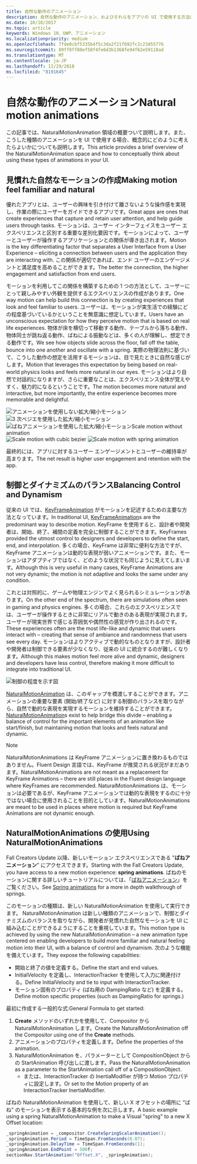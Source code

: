 ```yaml
---
title: 自然な動作のアニメーション
description: 自然な動作のアニメーション、およびそれらをアプリの UI で使用する方法について説明します。
ms.date: 10/10/2017
ms.topic: article
keywords: Windows 10、UWP、アニメーション
ms.localizationpriority: medium
ms.openlocfilehash: 7fde0cbf5335b4f5c3da2f21f692fc2c23455776
ms.sourcegitcommit: 89ff8ff88ef58f4fe6d3b1368fe94f62e59118ad
ms.translationtype: MT
ms.contentlocale: ja-JP
ms.lasthandoff: 11/29/2018
ms.locfileid: "8191645"
---
```

# <a name="natural-motion-animations"></a><span data-ttu-id="f4363-104">自然な動作のアニメーション</span><span class="sxs-lookup"><span data-stu-id="f4363-104">Natural motion animations</span></span>

<span data-ttu-id="f4363-105">この記事では、NaturalMotionAnimation 領域の概要ついて説明します。また、こうした種類のアニメーションを UI で使用する場合、概念的にどのように考えたらよいかについても説明します。</span><span class="sxs-lookup"><span data-stu-id="f4363-105">This article provides a brief overview of the NaturalMotionAnimation space and how to conceptually think about using these types of animations in your UI.</span></span>

## <a name="making-motion-feel-familiar-and-natural"></a><span data-ttu-id="f4363-106">見慣れた自然なモーションの作成</span><span class="sxs-lookup"><span data-stu-id="f4363-106">Making motion feel familiar and natural</span></span>

<span data-ttu-id="f4363-107">優れたアプリとは、ユーザーの興味を引き付けて離さないような操作感を実現し、作業の際にユーザーをガイドできるアプリです。</span><span class="sxs-lookup"><span data-stu-id="f4363-107">Great apps are ones that create experiences that capture and retain user attention, and help guide users through tasks.</span></span> <span data-ttu-id="f4363-108">モーションは、ユーザー インターフェイスをユーザー エクスペリエンスと区別する重要な差別化要因です。モーションによって、ユーザーとユーザーが操作するアプリケーションとの関係が導き出されます。</span><span class="sxs-lookup"><span data-stu-id="f4363-108">Motion is the key differentiating factor that separates a User Interface from a User Experience – eliciting a connection between users and the application they are interacting with.</span></span> <span data-ttu-id="f4363-109">この関係が適切であれば、エンド ユーザーのエンゲージメントと満足度を高めることができます。</span><span class="sxs-lookup"><span data-stu-id="f4363-109">The better the connection, the higher engagement and satisfaction from end users.</span></span>

<span data-ttu-id="f4363-110">モーションを利用してこの関係を構築するための 1 つの方法として、ユーザーにとって親しみやすい外観を提供するエクスペリエンスの作成があります。</span><span class="sxs-lookup"><span data-stu-id="f4363-110">One way motion can help build this connection is by creating experiences that look and feel familiar to users.</span></span> <span data-ttu-id="f4363-111">ユーザーは、モーションが実生活での経験にどの程度基づいているかということを無意識に想定しています。</span><span class="sxs-lookup"><span data-stu-id="f4363-111">Users have an unconscious expectation for how they perceive motion that is based on real life experiences.</span></span> <span data-ttu-id="f4363-112">物体が床を横切って移動する動作、テーブルから落ちる動作、物体同士が跳ね返る動作、ばねによる振動などは、多くの人が理解し、想定できる動作です。</span><span class="sxs-lookup"><span data-stu-id="f4363-112">We see how objects slide across the floor, fall off the table, bounce into one another and oscillate with a spring.</span></span> <span data-ttu-id="f4363-113">実際の物理法則に基づいて、こうした動作の想定を活用するモーションは、目で見たときに自然な感じがします。</span><span class="sxs-lookup"><span data-stu-id="f4363-113">Motion that leverages this expectation by being based on real-world physics looks and feels more natural in our eyes.</span></span> <span data-ttu-id="f4363-114">モーションはより自然で対話的になりますが、さらに重要なことは、エクスペリエンス全体が覚えやすく、魅力的になるということです。</span><span class="sxs-lookup"><span data-stu-id="f4363-114">The motion becomes more natural and interactive, but more importantly, the entire experience becomes more memorable and delightful.</span></span>

![<span data-ttu-id="f4363-115">アニメーションを使用しない拡大/縮小モーション](images/animation/scale-no-animation.gif)
![3 次ベジエを使用した拡大/縮小モーション](images/animation/scale-cubic-bezier.gif)
![ばねアニメーションを使用した拡大/縮小モーション</span><span class="sxs-lookup"><span data-stu-id="f4363-115">Scale motion without animation](images/animation/scale-no-animation.gif)
![Scale motion with cubic bezier](images/animation/scale-cubic-bezier.gif)
![Scale motion with spring animation</span></span>](images/animation/scale-spring.gif)

<span data-ttu-id="f4363-116">最終的には、アプリに対するユーザー エンゲージメントとユーザーの維持率が高まります。</span><span class="sxs-lookup"><span data-stu-id="f4363-116">The net result is higher user engagement and retention with the app.</span></span>

## <a name="balancing-control-and-dynamism"></a><span data-ttu-id="f4363-117">制御とダイナミズムのバランス</span><span class="sxs-lookup"><span data-stu-id="f4363-117">Balancing Control and Dynamism</span></span>

<span data-ttu-id="f4363-118">従来の UI では、[KeyFrameAnimation](https://docs.microsoft.com/uwp/api/windows.ui.composition.keyframeanimation) がモーションを記述するための主要な方法となっています。</span><span class="sxs-lookup"><span data-stu-id="f4363-118">In traditional UI, [KeyFrameAnimation](https://docs.microsoft.com/uwp/api/windows.ui.composition.keyframeanimation)s are the predominant way to describe motion.</span></span> <span data-ttu-id="f4363-119">KeyFrame を使用すると、設計者や開発者は、開始、終了、補間の定義を完全に制御することができます。</span><span class="sxs-lookup"><span data-stu-id="f4363-119">KeyFrames provided the utmost control to designers and developers to define the start, end, and interpolation.</span></span> <span data-ttu-id="f4363-120">多くの場合、KeyFrame は非常に便利な方法ですが、KeyFrame アニメーションは動的な表現が弱いアニメーションです。また、モーションはアダプティブではなく、どのような状況でも同じように見えてしまいます。</span><span class="sxs-lookup"><span data-stu-id="f4363-120">Although this is very useful in many cases, KeyFrame Animations are not very dynamic; the motion is not adaptive and looks the same under any condition.</span></span>

<span data-ttu-id="f4363-121">これとは対照的に、ゲームや物理エンジンでよく見られるシミュレーションがあります。</span><span class="sxs-lookup"><span data-stu-id="f4363-121">On the other end of the spectrum, there are simulations often seen in gaming and physics engines.</span></span> <span data-ttu-id="f4363-122">多くの場合、これらのエクスペリエンスでは、ユーザーが操作するときに非常にリアルで動きのある表現が実現されます。ユーザーが現実世界で感じる雰囲気や偶然性の感覚が作り出されるのです。</span><span class="sxs-lookup"><span data-stu-id="f4363-122">These experiences often are the most life-like and dynamic that users interact with – creating that sense of ambiance and randomness that users see every day.</span></span> <span data-ttu-id="f4363-123">モーションはよりアクティブで動的なものとなりますが、設計者や開発者は制御できる要素が少なくなり、従来の UI に統合するのが難しくなります。</span><span class="sxs-lookup"><span data-stu-id="f4363-123">Although this makes motion feel more alive and dynamic, designers and developers have less control, therefore making it more difficult to integrate into traditional UI.</span></span>

![制御の程度を示す図](images/animation/natural-motion-diagram.png)

<span data-ttu-id="f4363-125">[NaturalMotionAnimation](https://docs.microsoft.com/uwp/api/windows.ui.composition.naturalmotionanimation) は、このギャップを橋渡しすることができます。アニメーションの重要な要素 (開始/終了など) に対する制御のバランスを取りながら、自然で動的な表現を実現するモーションを維持することができます。</span><span class="sxs-lookup"><span data-stu-id="f4363-125">[NaturalMotionAnimation](https://docs.microsoft.com/uwp/api/windows.ui.composition.naturalmotionanimation)s exist to help bridge this divide – enabling a balance of control for the important elements of an animation like start/finish, but maintaining motion that looks and feels natural and dynamic.</span></span>

> [!NOTE]
> <span data-ttu-id="f4363-126">NaturalMotionAnimations は KeyFrame アニメーションに置き換わるものではありません。Fluent Design 言語では、KeyFrame が推奨される状況がまだあります。</span><span class="sxs-lookup"><span data-stu-id="f4363-126">NaturalMotionAnimations are not meant as a replacement for KeyFrame Animations – there are still places in the Fluent design language where KeyFrames are recommended.</span></span> <span data-ttu-id="f4363-127">NaturalMotionAnimations は、モーションは必要であるが、KeyFrame アニメーションでは動的な表現をするのに十分ではない場合に使用されることを目的としています。</span><span class="sxs-lookup"><span data-stu-id="f4363-127">NaturalMotionAnimations are meant to be used in places where motion is required but KeyFrame Animations are not dynamic enough.</span></span>

## <a name="using-naturalmotionanimations"></a><span data-ttu-id="f4363-128">NaturalMotionAnimations の使用</span><span class="sxs-lookup"><span data-stu-id="f4363-128">Using NaturalMotionAnimations</span></span>

<span data-ttu-id="f4363-129">Fall Creators Update 以降、新しいモーション エクスペリエンスである "**ばねアニメーション**" にアクセスできます。</span><span class="sxs-lookup"><span data-stu-id="f4363-129">Starting with the Fall Creators Update, you have access to a new motion experience: **spring animations**.</span></span> <span data-ttu-id="f4363-130">ばねのモーションに関する詳しいチュートリアルについては、「[ばねアニメーション](spring-animations.md)」をご覧ください。</span><span class="sxs-lookup"><span data-stu-id="f4363-130">See [Spring animations](spring-animations.md) for a more in depth walkthrough of springs.</span></span>

<span data-ttu-id="f4363-131">このモーションの種類は、新しい NaturalMotionAnimation を使用して実行できます。 NaturalMotionAnimation は新しい種類のアニメーションで、制御とダイナミズムのバランスを取りながら、開発者が見慣れた自然なモーションを UI に組み込むことができるようにすることを重視しています。</span><span class="sxs-lookup"><span data-stu-id="f4363-131">This motion type is achieved by using the new NaturalMotionAnimation – a new animation type centered on enabling developers to build more familiar and natural feeling motion into their UI, with a balance of control and dynamism.</span></span> <span data-ttu-id="f4363-132">次のような機能を備えています。</span><span class="sxs-lookup"><span data-stu-id="f4363-132">They expose the following capabilities:</span></span>

- <span data-ttu-id="f4363-133">開始と終了の値を定義する。</span><span class="sxs-lookup"><span data-stu-id="f4363-133">Define the start and end values.</span></span>
- <span data-ttu-id="f4363-134">InitialVelocity を定義し、InteractionTracker を使用して入力に関連付ける。</span><span class="sxs-lookup"><span data-stu-id="f4363-134">Define InitialVelocity and tie to input with InteractionTracker.</span></span>
- <span data-ttu-id="f4363-135">モーション固有のプロパティ (ばね用の DampingRatio など) を定義する。</span><span class="sxs-lookup"><span data-stu-id="f4363-135">Define motion specific properties (such as DampingRatio for springs.)</span></span>

<span data-ttu-id="f4363-136">最初に作成する一般的な式:</span><span class="sxs-lookup"><span data-stu-id="f4363-136">General Formula to get started:</span></span>

1. <span data-ttu-id="f4363-137">**Create** メソッドのいずれかを使用して、Compositor から NaturalMotionAnimation します。</span><span class="sxs-lookup"><span data-stu-id="f4363-137">Create the NaturalMotionAnimation off the Compositor using one of the **Create** methods.</span></span>
1. <span data-ttu-id="f4363-138">アニメーションのプロパティを定義します。</span><span class="sxs-lookup"><span data-stu-id="f4363-138">Define the properties of the animation.</span></span>
1. <span data-ttu-id="f4363-139">NaturalMotionAnimation を、パラメーターとして CompositionObject からの StartAnimation 呼び出しに渡します。</span><span class="sxs-lookup"><span data-stu-id="f4363-139">Pass the NaturalMotionAnimation as a parameter to the StartAnimation call off of a CompositionObject.</span></span>
    - <span data-ttu-id="f4363-140">または、InteractionTracker の InertiaModifier が持つ Motion プロパティに設定します。</span><span class="sxs-lookup"><span data-stu-id="f4363-140">Or set to the Motion property of an InteractionTracker InertiaModifier.</span></span>

<span data-ttu-id="f4363-141">ばねの NaturalMotionAnimation を使用して、新しい X オフセットの場所に "ばね" のモーションを表示する基本的な例を次に示します。</span><span class="sxs-lookup"><span data-stu-id="f4363-141">A basic example using a spring NaturalMotionAnimation to make a Visual "spring" to a new X Offset location:</span></span>

```csharp
_springAnimation = _compositor.CreateSpringScalarAnimation();
_springAnimation.Period = TimeSpan.FromSeconds(0.07);
_springAnimation.DelayTime = TimeSpan.FromSeconds(1);
_springAnimation.EndPoint = 500f;
sectionNav.StartAnimation("Offset.X", _springAnimation);
```
